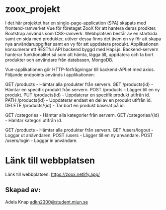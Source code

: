 # zoox_projekt
I det här projektet har en single-page-application (SPA) skapats med frontend-ramverket Vue för företaget ZooX för att hantera deras prodkter. Bootstrap används som CSS-ramverk.
Webbplatsen består av en startsida samt en sida med produkter, utöver dessa finns det även en vy för att skapa nya användaruppgifter samt en vy för att uppdatera produkt. Applikationen konsumerar ett RESTful API backend byggd med Hapi.js. Backend-servern hanterar funktionalitet så som att hämta, lägga till, uppdatera och ta bort produkter och användare från databasen, MongoDB.

Vue-applikationen gör HTTP-förfrågningar till backend-API:et med axios. 
Följande endpoints används i applikationen:

GET /products - Hämtar alla produkter från servern.
GET /products{id} - Hämtar en specifik produkt från servern.
POST /products - Lägger till en ny produkt.
PUT /products{id} - Uppdaterar en specifik produkt utifrån id.
PATH /products{id} - Uppdaterar endast en del av en produkt utifrån id.
DELETE /products/{id} - Tar bort en produkt baserat på id.

GET /categories - Hämtar alla kategorier från servern.
GET /categories/{id} - Hämtar kategori utifrån id.

GET /products - Hämtar alla produkter från servern.
GET /users/logout - Loggar ut anävndaren.
POST /users - Lägger till en ny användare.
POST /users/login - Loggar in användare.

# Länk till webbplatsen
Länk till webbplatsen: https://zoox.netlify.app/

## Skapad av:
Adela Knap adkn2300@student.miun.se
